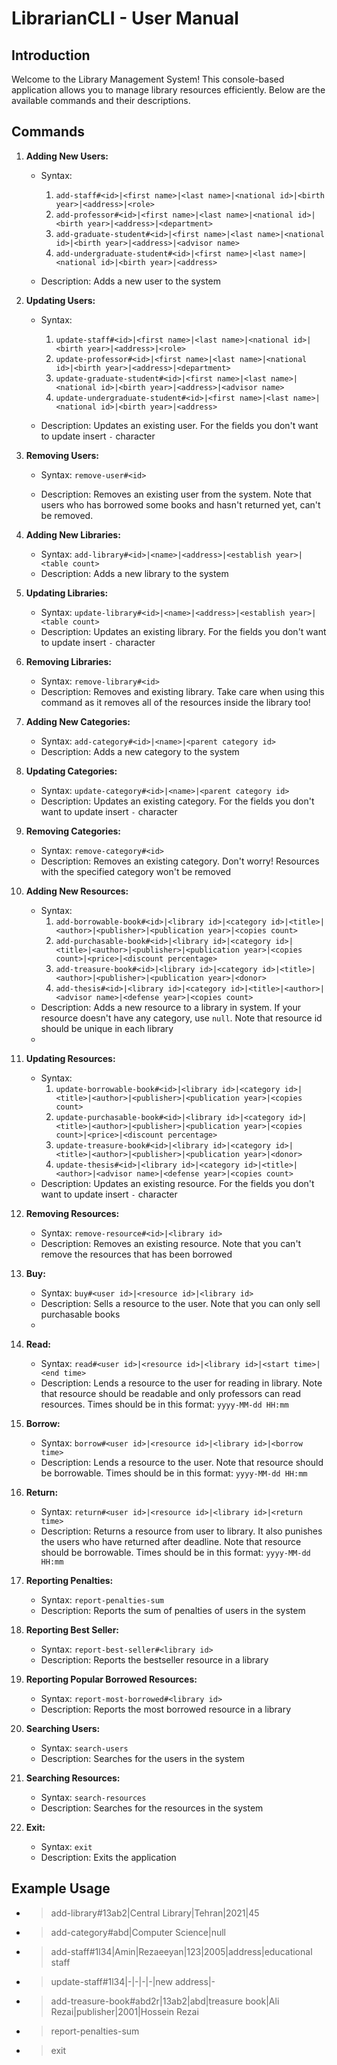 # LibrarianCLI - User Manual

## Introduction
Welcome to the Library Management System! This console-based application allows you to manage library resources efficiently. Below are the available commands and their descriptions.

## Commands

1. **Adding New Users:**

   - Syntax: 
     
      1. `add-staff#<id>|<first name>|<last name>|<national id>|<birth year>|<address>|<role>`
      2. `add-professor#<id>|<first name>|<last name>|<national id>|<birth year>|<address>|<department>`
      3. `add-graduate-student#<id>|<first name>|<last name>|<national id>|<birth year>|<address>|<advisor name>`
      4. `add-undergraduate-student#<id>|<first name>|<last name>|<national id>|<birth year>|<address>`
   
    - Description: Adds a new user to the system
2. **Updating Users:**
   - Syntax: 
     
      1. `update-staff#<id>|<first name>|<last name>|<national id>|<birth year>|<address>|<role>`
      2. `update-professor#<id>|<first name>|<last name>|<national id>|<birth year>|<address>|<department>`
      3. `update-graduate-student#<id>|<first name>|<last name>|<national id>|<birth year>|<address>|<advisor name>`
      4. `update-undergraduate-student#<id>|<first name>|<last name>|<national id>|<birth year>|<address>`
   
    - Description: Updates an existing user. For the fields you don't want to update insert `-` character
   
3. **Removing Users:**
   - Syntax: 
      `remove-user#<id>`
   
    - Description: Removes an existing user from the system. Note that users who has borrowed some books and hasn't returned yet, can't be removed.
   
4. **Adding New Libraries:**
    - Syntax: `add-library#<id>|<name>|<address>|<establish year>|<table count>`
    - Description: Adds a new library to the system

5. **Updating Libraries:**
    - Syntax: `update-library#<id>|<name>|<address>|<establish year>|<table count>`
    - Description:  Updates an existing library. For the fields you don't want to update insert `-` character

6. **Removing Libraries:**
    - Syntax: `remove-library#<id>`
    - Description: Removes and existing library. Take care when using this command as it removes all of the resources inside the library too!

7. **Adding New Categories:**
    - Syntax: `add-category#<id>|<name>|<parent category id>`
    - Description: Adds a new category to the system

8. **Updating Categories:**
    - Syntax: `update-category#<id>|<name>|<parent category id>`
    - Description:  Updates an existing category. For the fields you don't want to update insert `-` character

9. **Removing Categories:**
   - Syntax: `remove-category#<id>`
   - Description:  Removes an existing category. Don't worry! Resources with the specified category won't be removed

10. **Adding New Resources:**
    - Syntax: 
      1. `add-borrowable-book#<id>|<library id>|<category id>|<title>|<author>|<publisher>|<publication year>|<copies count>`
      2. `add-purchasable-book#<id>|<library id>|<category id>|<title>|<author>|<publisher>|<publication year>|<copies count>|<price>|<discount percentage>`
      3. `add-treasure-book#<id>|<library id>|<category id>|<title>|<author>|<publisher>|<publication year>|<donor>`
      4. `add-thesis#<id>|<library id>|<category id>|<title>|<author>|<advisor name>|<defense year>|<copies count>`
    - Description: Adds a new resource to a library in system. If your resource doesn't have any category, use `null`. Note that resource id should be unique in each library
    - 
11. **Updating Resources:**
    - Syntax:
      1. `update-borrowable-book#<id>|<library id>|<category id>|<title>|<author>|<publisher>|<publication year>|<copies count>`
      2. `update-purchasable-book#<id>|<library id>|<category id>|<title>|<author>|<publisher>|<publication year>|<copies count>|<price>|<discount percentage>`
      3. `update-treasure-book#<id>|<library id>|<category id>|<title>|<author>|<publisher>|<publication year>|<donor>`
      4. `update-thesis#<id>|<library id>|<category id>|<title>|<author>|<advisor name>|<defense year>|<copies count>`
    - Description:  Updates an existing resource. For the fields you don't want to update insert `-` character

12. **Removing Resources:**
    - Syntax: `remove-resource#<id>|<library id>`
    - Description:  Removes an existing resource. Note that you can't remove the resources that has been borrowed

13. **Buy:**
    - Syntax: `buy#<user id>|<resource id>|<library id>`
    - Description:  Sells a resource to the user. Note that you can only sell purchasable books
    - 
14. **Read:**
    - Syntax: `read#<user id>|<resource id>|<library id>|<start time>|<end time>`
    - Description:  Lends a resource to the user for reading in library. Note that resource should be readable and only professors can read resources. Times should be in this format: `yyyy-MM-dd HH:mm`

15. **Borrow:**
    - Syntax: `borrow#<user id>|<resource id>|<library id>|<borrow time>`
    - Description:  Lends a resource to the user. Note that resource should be borrowable. Times should be in this format: `yyyy-MM-dd HH:mm`

16. **Return:**
    - Syntax: `return#<user id>|<resource id>|<library id>|<return time>`
    - Description:  Returns a resource from user to library. It also punishes the users who have returned after deadline. Note that resource should be borrowable. Times should be in this format: `yyyy-MM-dd HH:mm`

17. **Reporting Penalties:**
    - Syntax: `report-penalties-sum`
    - Description:  Reports the sum of penalties of users in the system

18. **Reporting Best Seller:**
    - Syntax: `report-best-seller#<library id>`
    - Description:  Reports the bestseller resource in a library

19. **Reporting Popular Borrowed Resources:**
    - Syntax: `report-most-borrowed#<library id>`
    - Description:  Reports the most borrowed resource in a library
20. **Searching Users:**
    - Syntax: `search-users`
    - Description:  Searches for the users in the system

21. **Searching Resources:**
    - Syntax: `search-resources`
    - Description:  Searches for the resources in the system

22. **Exit:**
    - Syntax: `exit`
    - Description: Exits the application

## Example Usage

- >add-library#13ab2|Central Library|Tehran|2021|45
- >add-category#abd|Computer Science|null
- >add-staff#1l34|Amin|Rezaeeyan|123|2005|address|educational staff
- >update-staff#1l34|-|-|-|-|new address|-
- >add-treasure-book#abd2r|13ab2|abd|treasure book|Ali Rezai|publisher|2001|Hossein Rezai
- >report-penalties-sum
- >exit
